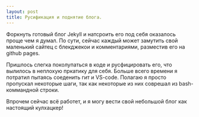 ```yaml
---
layout: post
title: Русификация и поднятие блога.
---
```


Форкнуть готовый блог Jekyll и натсроить его под себя оказалось проще чем я думал. По сути, сейчас каждый может замутить свой маленький сайтец с блекджекои и комментариями, разместив его на github pages.

Пришлось слегка поколупаться в коде и русфицировать его, что вылилось в неплохую пркатику для себя. Больше всего времени я потратил пытаясь соеденить гит и VS-code. Полагаю я просто пропускал некоторые шаги, так как некоторые из них соврешал из bash-коммандной строки.

Впрочем сейчас всё работет, и я могу вести свой небольшой блог как настоящий кулхацкер!